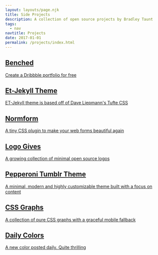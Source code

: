 ```yaml
---
layout: layouts/page.njk
title: Side Projects
description: A collection of open source projects by Bradley Taunt
tags:
  - nav
navtitle: Projects
date: 2017-01-01
permalink: /projects/index.html
---
```


<div class="flex-grid flex-grid--wrap w-100">

<a class="flex-grid__item" href="https://benched.site/">
    <h2 class="home-title">Benched</h2>
    <p class="home-summary">Create a Dribbble portfolio for free</p>
</a>

<a class="flex-grid__item" href="http://et-jekyll.surge.sh/">
    <h2 class="home-title">Et-Jekyll Theme</h2>
    <p class="home-summary">ET-Jekyll theme is based off of Dave Liepmann's Tufte CSS</p>
</a>

<a class="flex-grid__item" href="http://normform.surge.sh/">
    <h2 class="home-title">Normform</h2>
    <p class="home-summary">A tiny CSS plugin to make your web forms beautiful again</p>
</a>

<a class="flex-grid__item" href="http://logo.gives/">
    <h2 class="home-title">Logo Gives</h2>
    <p class="home-summary">A growing collection of minimal open source logos</p>
</a>

<a class="flex-grid__item" href="https://pepperoni-theme.tumblr.com/">
    <h2 class="home-title">Pepperoni Tumblr Theme</h2>
    <p class="home-summary">A minimal, modern and highly customizable theme built with a focus on content</p>
</a>

<a class="flex-grid__item" href="https://github.com/bradleytaunt/cssgraphs">
    <h2 class="home-title">CSS Graphs</h2>
    <p class="home-summary">A collection of pure CSS graphs with a graceful mobile fallback</p>
</a>

<a class="flex-grid__item" href="https://dribbble.com/dailycolors">
    <h2 class="home-title">Daily Colors</h2>
    <p class="home-summary">A new color posted daily. Quite thrilling</p>
</a>

</div>
